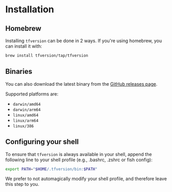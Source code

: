# Installation

## Homebrew

Installing `tfversion` can be done in 2 ways. If you're using homebrew, you can install it with:

```sh
brew install tfversion/tap/tfversion
```

## Binaries

You can also download the latest binary from the [GitHub releases page](https://github.com/tfversion/tfversion/releases).

Supported platforms are:

* `darwin/amd64`
* `darwin/arm64`
* `linux/amd64`
* `linux/arm64`
* `linux/386`

## Configuring your shell

To ensure that `tfversion` is always available in your shell, append the following line to your shell profile (e.g., .bashrc, .zshrc or fish config):

```sh
export PATH="$HOME/.tfversion/bin:$PATH"
```

We prefer to not automagically modify your shell profile, and therefore leave this step to you.
